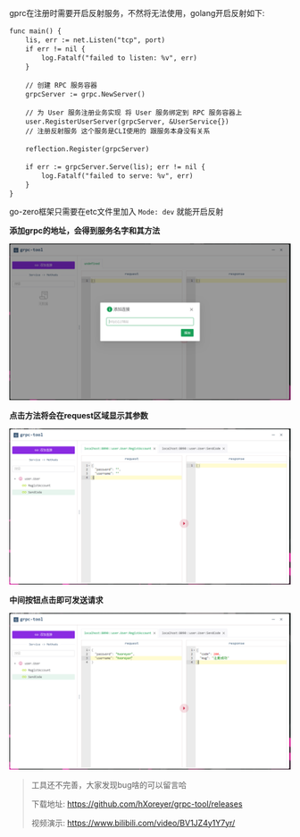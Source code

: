gprc在注册时需要开启反射服务，不然将无法使用，golang开启反射如下:

```golang
func main() {
    lis, err := net.Listen("tcp", port)
    if err != nil {
        log.Fatalf("failed to listen: %v", err)
    }

    // 创建 RPC 服务容器
    grpcServer := grpc.NewServer()

    // 为 User 服务注册业务实现 将 User 服务绑定到 RPC 服务容器上
    user.RegisterUserServer(grpcServer, &UserService{})
    // 注册反射服务 这个服务是CLI使用的 跟服务本身没有关系

    reflection.Register(grpcServer)

    if err := grpcServer.Serve(lis); err != nil {
        log.Fatalf("failed to serve: %v", err)
    }
}
```

  go-zero框架只需要在etc文件里加入 `Mode: dev` 就能开启反射



**添加grpc的地址，会得到服务名字和其方法**

![](https://github.com/hXoreyer/grpc-tool/blob/master/png/1.png)

**点击方法将会在request区域显示其参数**

![](https://github.com/hXoreyer/grpc-tool/blob/master/png/2.png)

**中间按钮点击即可发送请求**

![](https://github.com/hXoreyer/grpc-tool/blob/master/png/3.png)

> 工具还不完善，大家发现bug啥的可以留言哈
>
> 下载地址:  https://github.com/hXoreyer/grpc-tool/releases
>
> 视频演示:  https://www.bilibili.com/video/BV1JZ4y1Y7yr/


